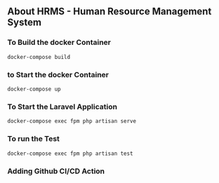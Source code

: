 
## About HRMS - Human Resource Management System

### To Build the docker Container
`docker-compose build`

### to Start the docker Container
`docker-compose up`

### To Start the Laravel Application
`docker-compose exec fpm php artisan serve`

### To run the Test
`docker-compose exec fpm php artisan test`

### Adding Github CI/CD Action

